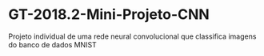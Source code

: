 # GT-2018.2-Mini-Projeto-CNN
Projeto individual de uma rede neural convolucional que classifica imagens do banco de dados MNIST
